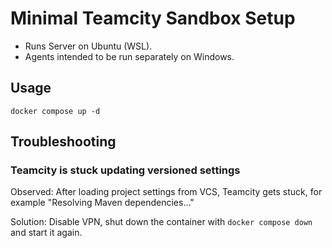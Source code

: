 # Minimal Teamcity Sandbox Setup

- Runs Server on Ubuntu (WSL).
- Agents intended to be run separately on Windows.

## Usage

```
docker compose up -d
```

## Troubleshooting

### Teamcity is stuck updating versioned settings

Observed: After loading project settings from VCS, Teamcity gets stuck, for example "Resolving Maven dependencies..."

Solution: Disable VPN, shut down the container with `docker compose down` and start it again.